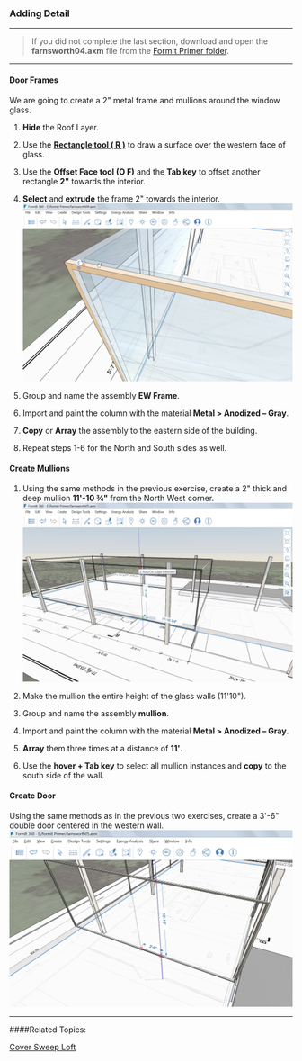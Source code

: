 ### Adding Detail

---

> If you did not complete the last section, download and open the **farnsworth04.axm** file from the [FormIt Primer folder](https://autodesk.app.box.com/s/thavswirrbflit27rbqzl26ljj7fu1uv/1/9025446442).

---

#### Door Frames

We are going to create a 2" metal frame and mullions around the window glass.

1. **Hide** the Roof Layer.

2. Use the [**Rectangle tool ( R )**](../tool-library/tool-bars-extended.md) to draw a surface over the western face of glass.

3. Use the **Offset Face tool (O F)** and the **Tab key** to offset another rectangle **2"** towards the interior.

4. **Select** and **extrude** the frame 2" towards the interior. ![](./images/24f63252-b1e6-4071-ba24-961269bf4490.png)

5. Group and name the assembly **EW Frame**.

6. Import and paint the column with the material **Metal &gt; Anodized – Gray**.

7. **Copy** or **Array** the assembly to the eastern side of the building.

8. Repeat steps 1-6 for the North and South sides as well.

#### Create Mullions

1. Using the same methods in the previous exercise, create a 2" thick and deep mullion **11'-10 ¾"** from the North West corner. ![](./images/7657c4da-7a46-4b50-9458-d08286f9efa4.png)

2. Make the mullion the entire height of the glass walls (11'10").

3. Group and name the assembly **mullion**.

4. Import and paint the column with the material **Metal &gt; Anodized – Gray**.

5. **Array** them three times at a distance of **11'**.

6. Use the **hover + Tab key** to select all mullion instances and **copy** to the south side of the wall.

#### Create Door
Using the same methods as in the previous two exercises, create a 3'-6" double door centered in the western wall. ![](./images/a4f7bb20-db89-4638-a3ad-4ae05c63d351.png)

---
####Related Topics:

[Cover Sweep Loft](../tool-library/cover-sweep-loft.md)